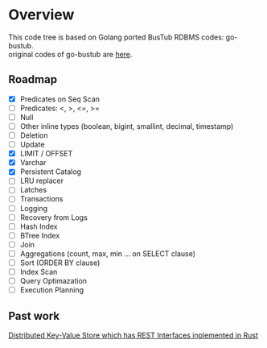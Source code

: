 # Overview
This code tree is based on Golang ported BusTub RDBMS codes: go-bustub.  
original codes of go-bustub are [here](https://github.com/brunocalza/go-bustub).

## Roadmap

- [x] Predicates on Seq Scan
- [ ] Predicates: <, >, <=, >=
- [ ] Null
- [ ] Other inline types (boolean, bigint, smallint, decimal, timestamp)
- [ ] Deletion
- [ ] Update
- [x] LIMIT / OFFSET
- [x] Varchar
- [x] Persistent Catalog
- [ ] LRU replacer
- [ ] Latches
- [ ] Transactions
- [ ] Logging
- [ ] Recovery from Logs
- [ ] Hash Index
- [ ] BTree Index
- [ ] Join
- [ ] Aggregations (count, max, min ... on SELECT clause)
- [ ] Sort (ORDER BY clause) 
- [ ] Index Scan
- [ ] Query Optimazation
- [ ] Execution Planning

## Past work
[Distributed Key-Value Store which has REST Interfaces inplemented in Rust](https://github.com/ryogrid/rust_dkvs)

